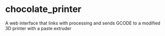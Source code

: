 # chocolate_printer
A web interface that links with processing and sends GCODE to a modified 3D printer with a paste extruder
